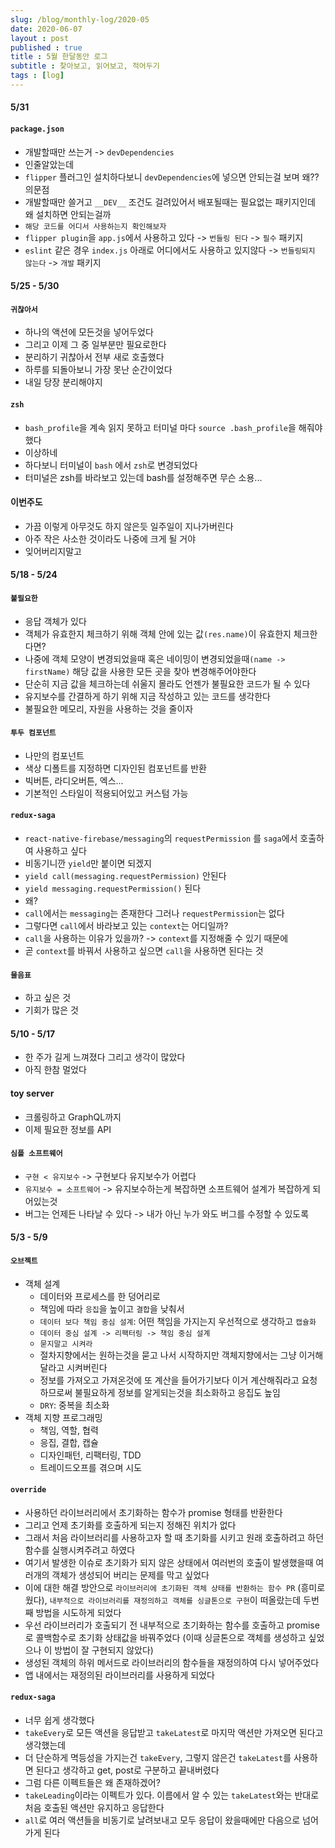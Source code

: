 ```yaml
---
slug: /blog/monthly-log/2020-05
date: 2020-06-07
layout : post
published : true
title : 5월 한달동안 로그
subtitle : 찾아보고, 읽어보고, 적어두기
tags : [log]
---
```

#### 5/31
#### `package.json`
* 개발할때만 쓰는거 -> `devDependencies`
* 인줄알았는데
* `flipper` 플러그인 설치하다보니 `devDependencies`에 넣으면 안되는걸 보며 왜?? 의문점
* 개발할때만 쓸거고 `__DEV__` 조건도 걸려있어서 배포될때는 필요없는 패키지인데 왜 설치하면 안되는걸까
* `해당 코드를 어디서 사용하는지 확인해보자`
* `flipper plugin`을 `app.js`에서 사용하고 있다 -> `번들링 된다` -> `필수` 패키지
* `eslint` 같은 경우 `index.js` 아래로 어디에서도 사용하고 있지않다 -> `번들링되지 않는다` -> `개발` 패키지
  
#### 5/25 - 5/30
#### `귀찮아서`
* 하나의 액션에 모든것을 넣어두었다
* 그리고 이제 그 중 일부분만 필요로한다
* 분리하기 귀찮아서 전부 새로 호출했다
* 하루를 되돌아보니 가장 못난 순간이었다
* 내일 당장 분리해야지
  
#### `zsh`
* `bash_profile`을 계속 읽지 못하고 터미널 마다 `source .bash_profile`을 해줘야했다
* 이상하네
* 하다보니 터미널이 `bash` 에서 `zsh`로 변경되었다
* 터미널은 zsh를 바라보고 있는데 bash를 설정해주면 무슨 소용...
  
#### 이번주도
* 가끔 이렇게 아무것도 하지 않은듯 일주일이 지나가버린다
* 아주 작은 사소한 것이라도 나중에 크게 될 거야
* 잊어버리지말고
  
#### 5/18 - 5/24
#### `불필요한`
* 응답 객체가 있다
* 객체가 유효한지 체크하기 위해 객체 안에 있는 값`(res.name)`이 유효한지 체크한다면?
* 나중에 객체 모양이 변경되었을때 혹은 네이밍이 변경되었을때`(name -> firstName)` 해당 값을 사용한 모든 곳을 찾아 변경해주어야한다
* 단순히 지금 값을 체크하는데 쉬울지 몰라도 언젠가 불필요한 코드가 될 수 있다
* 유지보수를 간결하게 하기 위해 지금 작성하고 있는 코드를 생각한다
* 불필요한 메모리, 자원을 사용하는 것을 줄이자
  
#### `투두 컴포넌트`
* 나만의 컴포넌트
* 색상 디폴트를 지정하면 디자인된 컴포넌트를 반환
* 빅버튼, 라디오버튼, 엑스...
* 기본적인 스타일이 적용되어있고 커스텀 가능
  
#### `redux-saga`
* `react-native-firebase/messaging`의 `requestPermission` 를 `saga`에서 호출하여 사용하고 싶다
* 비동기니깐 `yield`만 붙이면 되겠지
* `yield call(messaging.requestPermission)` 안된다
* `yield messaging.requestPermission()` 된다
* 왜?
* `call`에서는 `messaging`는 존재한다 그러나 `requestPermission`는 없다
* 그렇다면 `call`에서 바라보고 있는 `context`는 어디일까?
* `call`을 사용하는 이유가 있을까? -> `context`를 지정해줄 수 있기 때문에
* 곧 `context`를 바꿔서 사용하고 싶으면 `call`을 사용하면 된다는 것
  
#### `물음표`
* 하고 싶은 것
* 기회가 많은 것
  
#### 5/10 - 5/17
* 한 주가 길게 느껴졌다 그리고 생각이 많았다
* 아직 한참 멀었다
  
#### toy server
* 크롤링하고 GraphQL까지
* 이제 필요한 정보를 API
  
#### `심플 소프트웨어`
* `구현 < 유지보수` -> 구현보다 유지보수가 어렵다
* `유지보수 = 소프트웨어` -> 유지보수하는게 복잡하면 소프트웨어 설계가 복잡하게 되어있는것
* 버그는 언제든 나타날 수 있다 -> 내가 아닌 누가 와도 버그를 수정할 수 있도록
  
#### 5/3 - 5/9
#### `오브젝트`
* 객체 설계
    * 데이터와 프로세스를 한 덩어리로
    * 책임에 따라 `응집`을 높이고 `결합`을 낮춰서
    * `데이터 보다 책임 중심 설계`: 어떤 책임을 가지는지 우선적으로 생각하고 `캡슐화`
    * `데이터 중심 설계 -> 리팩터링 -> 책임 중심 설계`
    * `묻지말고 시켜라`
    * 절차지향에서는 원하는것을 묻고 나서 시작하지만 객체지향에서는 그냥 이거해달라고 시켜버린다
    * 정보를 가져오고 가져온것에 또 계산을 들어가기보다 이거 계산해줘라고 요청하므로써 불필요하게 정보를 알게되는것을 최소화하고 응집도 높임
    * `DRY`: 중복을 최소화
* 객체 지향 프로그래밍
    * 책임, 역할, 협력
    * 응집, 결합, 캡슐
    * 디자인패턴, 리팩터링, TDD
    * 트레이드오프를 겪으며 시도
  
#### `override`
* 사용하던 라이브러리에서 초기화하는 함수가 promise 형태를 반환한다
* 그리고 언제 초기화를 호출하게 되는지 정해진 위치가 없다
* 그래서 처음 라이브러리를 사용하고자 할 때 초기화를 시키고 원래 호출하려고 하던 함수를 실행시켜주려고 하였다
* 여기서 발생한 이슈로 초기화가 되지 않은 상태에서 여러번의 호출이 발생했을때 여러개의 객체가 생성되어 버리는 문제를 막고 싶었다
* 이에 대한 해결 방안으로 `라이브러리에 초기화된 객체 상태를 반환하는 함수 PR` (흥미로웠다), `내부적으로 라이브러리를 재정의하고 객체를 싱글톤으로 구현`이 떠올랐는데 두번째 방법을 시도하게 되었다
* 우선 라이브러리가 호출되기 전 내부적으로 초기화하는 함수를 호출하고 promise로 콜백함수로 초기화 상태값을 바꿔주었다 (이때 싱글톤으로 객체를 생성하고 싶었으나 이 방법이 잘 구현되지 않았다)
* 생성된 객체의 하위 메서드로 라이브러리의 함수들을 재정의하여 다시 넣어주었다
* 앱 내에서는 재정의된 라이브러리를 사용하게 되었다
  
#### `redux-saga`
* 너무 쉽게 생각했다
* `takeEvery`로 모든 액션을 응답받고 `takeLatest`로 마지막 액션만 가져오면 된다고 생각했는데
* 더 단순하게 멱등성을 가지는건 `takeEvery`, 그렇지 않은건 `takeLatest`를 사용하면 된다고 생각하고 get, post로 구분하고 끝내버렸다
* 그럼 다른 이펙트들은 왜 존재하겠어?
* `takeLeading`이라는 이펙트가 있다. 이름에서 알 수 있는 `takeLatest`와는 반대로 처음 호출된 액션만 유지하고 응답한다
* `all`로 여러 액션들을 비동기로 날려보내고 모두 응답이 왔을때에만 다음으로 넘어가게 된다
